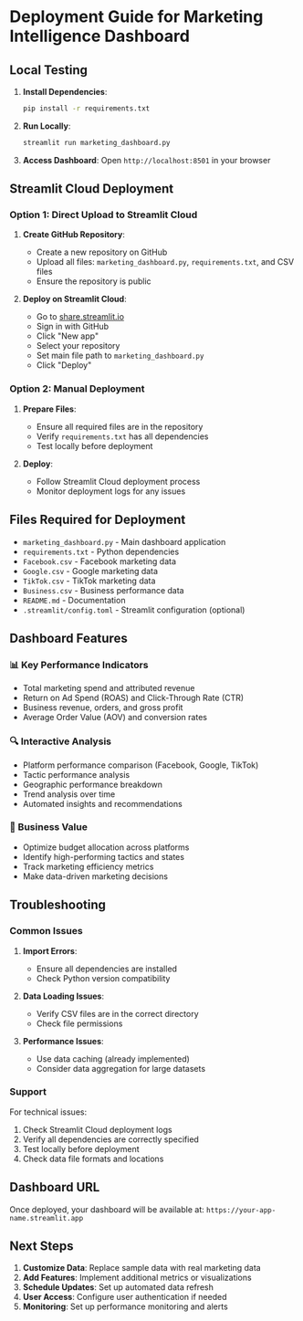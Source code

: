 # Deployment Guide for Marketing Intelligence Dashboard

## Local Testing

1. **Install Dependencies**:
   ```bash
   pip install -r requirements.txt
   ```

2. **Run Locally**:
   ```bash
   streamlit run marketing_dashboard.py
   ```

3. **Access Dashboard**: Open `http://localhost:8501` in your browser

## Streamlit Cloud Deployment

### Option 1: Direct Upload to Streamlit Cloud

1. **Create GitHub Repository**:
   - Create a new repository on GitHub
   - Upload all files: `marketing_dashboard.py`, `requirements.txt`, and CSV files
   - Ensure the repository is public

2. **Deploy on Streamlit Cloud**:
   - Go to [share.streamlit.io](https://share.streamlit.io)
   - Sign in with GitHub
   - Click "New app"
   - Select your repository
   - Set main file path to `marketing_dashboard.py`
   - Click "Deploy"

### Option 2: Manual Deployment

1. **Prepare Files**:
   - Ensure all required files are in the repository
   - Verify `requirements.txt` has all dependencies
   - Test locally before deployment

2. **Deploy**:
   - Follow Streamlit Cloud deployment process
   - Monitor deployment logs for any issues

## Files Required for Deployment

- `marketing_dashboard.py` - Main dashboard application
- `requirements.txt` - Python dependencies
- `Facebook.csv` - Facebook marketing data
- `Google.csv` - Google marketing data  
- `TikTok.csv` - TikTok marketing data
- `Business.csv` - Business performance data
- `README.md` - Documentation
- `.streamlit/config.toml` - Streamlit configuration (optional)

## Dashboard Features

### 📊 Key Performance Indicators
- Total marketing spend and attributed revenue
- Return on Ad Spend (ROAS) and Click-Through Rate (CTR)
- Business revenue, orders, and gross profit
- Average Order Value (AOV) and conversion rates

### 🔍 Interactive Analysis
- Platform performance comparison (Facebook, Google, TikTok)
- Tactic performance analysis
- Geographic performance breakdown
- Trend analysis over time
- Automated insights and recommendations

### 🎯 Business Value
- Optimize budget allocation across platforms
- Identify high-performing tactics and states
- Track marketing efficiency metrics
- Make data-driven marketing decisions

## Troubleshooting

### Common Issues

1. **Import Errors**:
   - Ensure all dependencies are installed
   - Check Python version compatibility

2. **Data Loading Issues**:
   - Verify CSV files are in the correct directory
   - Check file permissions

3. **Performance Issues**:
   - Use data caching (already implemented)
   - Consider data aggregation for large datasets

### Support

For technical issues:
1. Check Streamlit Cloud deployment logs
2. Verify all dependencies are correctly specified
3. Test locally before deployment
4. Check data file formats and locations

## Dashboard URL

Once deployed, your dashboard will be available at:
`https://your-app-name.streamlit.app`

## Next Steps

1. **Customize Data**: Replace sample data with real marketing data
2. **Add Features**: Implement additional metrics or visualizations
3. **Schedule Updates**: Set up automated data refresh
4. **User Access**: Configure user authentication if needed
5. **Monitoring**: Set up performance monitoring and alerts
